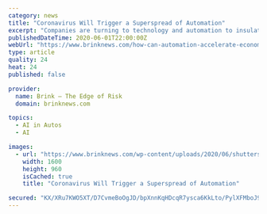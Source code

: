 ```yaml
---
category: news
title: "Coronavirus Will Trigger a Superspread of Automation"
excerpt: "Companies are turning to technology and automation to insulate lines of business from the current pandemic — and future disruptions."
publishedDateTime: 2020-06-01T22:00:00Z
webUrl: "https://www.brinknews.com/how-can-automation-accelerate-economic-recovery-from-coronavirus/"
type: article
quality: 24
heat: 24
published: false

provider:
  name: Brink – The Edge of Risk
  domain: brinknews.com

topics:
  - AI in Autos
  - AI

images:
  - url: "https://www.brinknews.com/wp-content/uploads/2020/06/shutterstock_497752402.jpg"
    width: 1600
    height: 960
    isCached: true
    title: "Coronavirus Will Trigger a Superspread of Automation"

secured: "KX/XRu7KWO5XT/D7CvmeBoOgJD/bpXnnKqHDcqR7ysca6KkLto/PylXFMboJ9BC75J4sZtz7nbThQBN2sbehGqHrjiKGSQQivqjrZLuoMd9lNnvGGpHHa98Qc2ss1bti53K/8YYzike+HSc6QB/6DSbEz8XAhUU44cBVGEYrjpbXGBWcusJgs3ikckwpsK29v47/VTdxF0ctTn7kHxofxVLbyIS9MinssKF/kUEkEpgLc5opKc9r7b1VGZ5AJhxnuZTG79jQFOuGPiFpIjpjxW4nWM7m8ZRct7vCBrot3hXOFP15VdoUWdgp8DgJ6/iP6ISf4CEzOAC1tozcTn9SuHoXxSfLc8RZnr7zDtzKeMgQ/xvPw1n8hN++5gVZP/EQwgWgPkD0oVgcazpp+hB+hM5pPc8E+hL1Yo7m8R+bRJFLhM+kDlkxODt9PpMnkyk/gdJGlaqzsvPHw6drbrSndiEmE5SQqt4ocqL/hRP6sHI=;Slou4JtrZspsLOu47FjZ+Q=="
---
```



